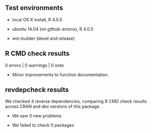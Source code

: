 ## Test environments
* local OS X install, R 4.0.5

* ubuntu 14.04 (on github-actons), R 4.0.5

* win-builder (devel and release)

## R CMD check results

0 errors | 0 warnings | 0 note

  - Minor improvements to function documentation.

## revdepcheck results

We checked 4 reverse dependencies, comparing R CMD check results across CRAN and
dev versions of this package.

 * We saw 0 new problems

 * We failed to check 0 packages

